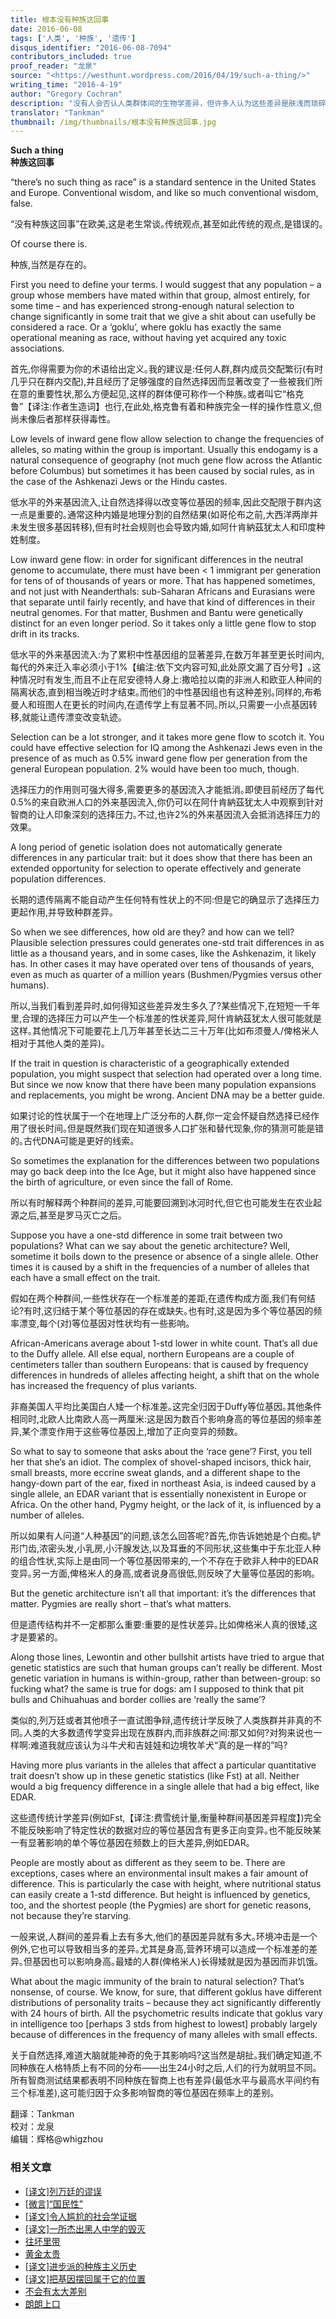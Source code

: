 ```yaml
---
title: 根本没有种族这回事
date: 2016-06-08
tags: ['人类', '种族', '遗传']
disqus_identifier: "2016-06-08-7094"
contributors_included: true
proof_reader: "龙泉"
source: "<https://westhunt.wordpress.com/2016/04/19/such-a-thing/>"
writing_time: "2016-4-19"
author: "Gregory Cochran"
description: "没有人会否认人类群体间的生物学差异，但许多人认为这些差异是肤浅而琐碎的，群体间差异可以由遗传漂变导致，也可以是选择压力的结果，然而Gregory Cochran在文中指出了，若要指望遗传漂变导致我们所看到的这种程度的差异，需要多高程度的生殖隔离……"
translator: "Tankman"
thumbnail: /img/thumbnails/根本没有种族这回事.jpg
---
```


**Such a thing**  
**种族这回事**

“there’s no such thing as race” is a standard sentence in the United States and Europe. Conventional wisdom, and like so much conventional wisdom, false.

“没有种族这回事”在欧美,这是老生常谈｡传统观点,甚至如此传统的观点,是错误的｡

Of course there is.

种族,当然是存在的｡

First you need to define your terms. I would suggest that any population – a group whose members have mated within that group, almost entirely, for some time – and has experienced strong-enough natural selection to change significantly in some trait that we give a shit about can usefully be considered a race. Or a ‘goklu’, where goklu has exactly the same operational meaning as race, without having yet acquired any toxic associations.

首先,你得需要为你的术语给出定义｡我的建议是:任何人群,群内成员交配繁衍(有时几乎只在群内交配),并且经历了足够强度的自然选择因而显著改变了一些被我们所在意的重要性状,那么方便起见,这样的群体便可称作一个种族｡或者叫它“格克鲁”【译注:作者生造词】也行,在此处,格克鲁有着和种族完全一样的操作性意义,但尚未像后者那样获得毒性｡

Low levels of inward gene flow allow selection to change the frequencies of alleles, so mating within the group is important. Usually this endogamy is a natural consequence of geography (not much gene flow across the Atlantic before Columbus) but sometimes it has been caused by social rules, as in the case of the Ashkenazi Jews or the Hindu castes.

低水平的外来基因流入,让自然选择得以改变等位基因的频率,因此交配限于群内这一点是重要的｡通常这种内婚是地理分割的自然结果(如哥伦布之前,大西洋两岸并未发生很多基因转移),但有时社会规则也会导致内婚,如阿什肯納茲犹太人和印度种姓制度｡

Low inward gene flow: in order for significant differences in the neutral genome to accumulate, there must have been < 1 immigrant per generation for tens of of thousands of years or more. That has happened sometimes, and not just with Neanderthals: sub-Saharan Africans and Eurasians were that separate until fairly recently, and have that kind of differences in their neutral genomes. For that matter, Bushmen and Bantu were genetically distinct for an even longer period. So it takes only a little gene flow to stop drift in its tracks.

低水平的外来基因流入:为了累积中性基因组的显著差异,在数万年甚至更长时间内,每代的外来迁入率必须小于1%【编注:依下文内容可知,此处原文漏了百分号】｡这种情况时有发生,而且不止在尼安德特人身上:撒哈拉以南的非洲人和欧亚人种间的隔离状态,直到相当晚近时才结束｡而他们的中性基因组也有这种差别｡同样的,布希曼人和班图人在更长的时间内,在遗传学上有显著不同｡所以,只需要一小点基因转移,就能让遗传漂变改变轨迹｡

Selection can be a lot stronger, and it takes more gene flow to scotch it. You could have effective selection for IQ among the Ashkenazi Jews even in the presence of as much as 0.5% inward gene flow per generation from the general European population. 2% would have been too much, though.

选择压力的作用则可强大得多,需要更多的基因流入才能抵消｡即使目前经历了每代0.5%的来自欧洲人口的外来基因流入,你仍可以在阿什肯納茲犹太人中观察到针对智商的让人印象深刻的选择压力｡不过,也许2%的外来基因流入会抵消选择压力的效果｡

A long period of genetic isolation does not automatically generate differences in any particular trait: but it does show that there has been an extended opportunity for selection to operate effectively and generate population differences.

长期的遗传隔离不能自动产生任何特有性状上的不同:但是它的确显示了选择压力更起作用,并导致种群差异｡

So when we see differences, how old are they? and how can we tell? Plausible selection pressures could generates one-std trait differences in as little as a thousand years, and in some cases, like the Ashkenazim, it likely has. In other cases it may have operated over tens of thousands of years, even as much as quarter of a million years (Bushmen/Pygmies versus other humans).

所以,当我们看到差异时,如何得知这些差异发生多久了?某些情况下,在短短一千年里,合理的选择压力可以产生一个标准差的性状差异,阿什肯納茲犹太人很可能就是这样｡其他情况下可能要花上几万年甚至长达二三十万年(比如布须曼人/俾格米人相对于其他人类的差异)｡

If the trait in question is characteristic of a geographically extended population, you might suspect that selection had operated over a long time. But since we now know that there have been many population expansions and replacements, you might be wrong. Ancient DNA may be a better guide.

如果讨论的性状属于一个在地理上广泛分布的人群,你一定会怀疑自然选择已经作用了很长时间｡但是既然我们现在知道很多人口扩张和替代现象,你的猜测可能是错的｡古代DNA可能是更好的线索｡

So sometimes the explanation for the differences between two populations may go back deep into the Ice Age, but it might also have happened since the birth of agriculture, or even since the fall of Rome.

所以有时解释两个种群间的差异,可能要回溯到冰河时代,但它也可能发生在农业起源之后,甚至是罗马灭亡之后｡

Suppose you have a one-std difference in some trait between two populations? What can we say about the genetic architecture? Well, sometime it boils down to the presence or absence of a single allele. Other times it is caused by a shift in the frequencies of a number of alleles that each have a small effect on the trait.

假如在两个种群间,一些性状存在一个标准差的差距,在遗传构成方面,我们有何结论?有时,这归结于某个等位基因的存在或缺失｡也有时,这是因为多个等位基因的频率漂变,每个(对)等位基因对性状均有一些影响｡

African-Americans average about 1-std lower in white count. That’s all due to the Duffy allele. All else equal, northern Europeans are a couple of centimeters taller than southern Europeans: that is caused by frequency differences in hundreds of alleles affecting height, a shift that on the whole has increased the frequency of plus variants.

非裔美国人平均比美国白人矮一个标准差｡这完全归因于Duffy等位基因｡其他条件相同时,北欧人比南欧人高一两厘米:这是因为数百个影响身高的等位基因的频率差异,某个漂变作用于这些等位基因上,增加了正向变异的频数｡

So what to say to someone that asks about the ‘race gene’? First, you tell her that she’s an idiot. The complex of shovel-shaped incisors, thick hair, small breasts, more eccrine sweat glands, and a different shape to the hangy-down part of the ear, fixed in northeast Asia, is indeed caused by a single allele, an EDAR variant that is essentially nonexistent in Europe or Africa. On the other hand, Pygmy height, or the lack of it, is influenced by a number of alleles.

所以如果有人问道“人种基因”的问题,该怎么回答呢?首先,你告诉她她是个白痴｡铲形门齿,浓密头发,小乳房,小汗腺发达,以及耳垂的不同形状,这些集中于东北亚人种的组合性状,实际上是由同一个等位基因带来的,一个不存在于欧非人种中的EDAR变异｡另一方面,俾格米人的身高,或者说身高很低,则反映了大量等位基因的影响｡

But the genetic architecture isn’t all that important: it’s the differences that matter. Pygmies are really short – that’s what matters.

但是遗传结构并不一定都那么重要:重要的是性状差异｡比如俾格米人真的很矮,这才是要紧的｡

Along those lines, Lewontin and other bullshit artists have tried to argue that genetic statistics are such that human groups can’t really be different. Most genetic variation in humans is within-group, rather than between-group: so fucking what? the same is true for dogs: am I supposed to think that pit bulls and Chihuahuas and border collies are ‘really the same’?

类似的,列万廷或者其他喷子一直试图争辩,遗传统计学反映了人类族群并非真的不同｡人类的大多数遗传学变异出现在族群内,而非族群之间:那又如何?对狗来说也一样啊:难道我就应该认为斗牛犬和吉娃娃和边境牧羊犬“真的是一样的”吗?

Having more plus variants in the alleles that affect a particular quantitative trait doesn’t show up in these genetic statistics (like Fst) at all. Neither would a big frequency difference in a single allele that had a big effect, like EDAR.

这些遗传统计学差异(例如Fst,【译注:费雪统计量,衡量种群间基因差异程度】)完全不能反映影响了特定性状的数据对应的等位基因含有更多正向变异｡也不能反映某一有显著影响的单个等位基因在频数上的巨大差异,例如EDAR｡

People are mostly about as different as they seem to be. There are exceptions, cases where an environmental insult makes a fair amount of difference. This is particularly the case with height, where nutritional status can easily create a 1-std difference. But height is influenced by genetics, too, and the shortest people (the Pygmies) are short for genetic reasons, not because they’re starving.

一般来说,人群间的差异看上去有多大,他们的基因差异就有多大｡环境冲击是一个例外,它也可以导致相当多的差异｡尤其是身高,营养环境可以造成一个标准差的差异｡但基因也可以影响身高｡最矮的人群(俾格米人)长得矮就是因为基因而非饥饿｡

What about the magic immunity of the brain to natural selection? That’s nonsense, of course. We know, for sure, that different goklus have different distributions of personality traits – because they act significantly differently with 24 hours of birth. All the psychometric results indicate that goklus vary in intelligence too [perhaps 3 stds from highest to lowest] probably largely because of differences in the frequency of many alleles with small effects.

关于自然选择,难道大脑就能神奇的免于其影响吗?这当然是胡扯｡我们确定知道,不同种族在人格特质上有不同的分布——出生24小时之后,人们的行为就明显不同｡所有智商测试结果都表明不同种族在智商上也有差异(最低水平与最高水平间约有三个标准差),这可能归因于众多影响智商的等位基因在频率上的差别｡


翻译：Tankman  
校对：龙泉  
编辑：辉格@whigzhou


### 相关文章

* [[译文]列万廷的谬误](https://headsalon.org/archives/6357.html "[译文]列万廷的谬误")
* [[微言]“国民性”](https://headsalon.org/archives/5301.html "[微言]“国民性”")
* [[译文]令人尴尬的社会学证据](https://headsalon.org/archives/7481.html "[译文]令人尴尬的社会学证据")
* [[译文]一所杰出黑人中学的毁灭](https://headsalon.org/archives/7478.html "[译文]一所杰出黑人中学的毁灭")
* [往坏里带](https://headsalon.org/archives/7392.html "往坏里带")
* [黄金太贵](https://headsalon.org/archives/7341.html "黄金太贵")
* [[译文]进步派的种族主义历史](https://headsalon.org/archives/7177.html "[译文]进步派的种族主义历史")
* [[译文]把基因摆回属于它的位置](https://headsalon.org/archives/7170.html "[译文]把基因摆回属于它的位置")
* [不会有太大差别](https://headsalon.org/archives/7235.html "不会有太大差别")
* [朗朗上口](https://headsalon.org/archives/7226.html "朗朗上口")
